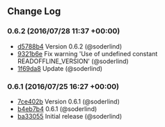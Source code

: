 ## Change Log

### 0.6.2 (2016/07/28 11:37 +00:00)
- [d5788b4](https://github.com/soderlind/read-offline-fonts/commit/d5788b4247e182ce4137699d5e3e517478bad4be) Version 0.6.2 (@soderlind)
- [9321b6e](https://github.com/soderlind/read-offline-fonts/commit/9321b6e79d5d969c846b774894eb2883865a5fb3) Fix warning 'Use of undefined constant READOFFLINE_VERSION' (@soderlind)
- [1f69da8](https://github.com/soderlind/read-offline-fonts/commit/1f69da89d734e44f6a44ec3b10e68fb87f69395a) Update (@soderlind)

### 0.6.1 (2016/07/25 16:27 +00:00)
- [7ce402b](https://github.com/soderlind/read-offline-fonts/commit/7ce402ba8c8770bc4c438d12dbdadb16f72bd0b4) Version 0.6.1 (@soderlind)
- [b4eb7b4](https://github.com/soderlind/read-offline-fonts/commit/b4eb7b449c77be68d345893ea99de4129d1d0bed) 0.6.1 (@soderlind)
- [ba33055](https://github.com/soderlind/read-offline-fonts/commit/ba3305524ed472a63b5eba8a00fb41e677e270eb) Initial release (@soderlind)